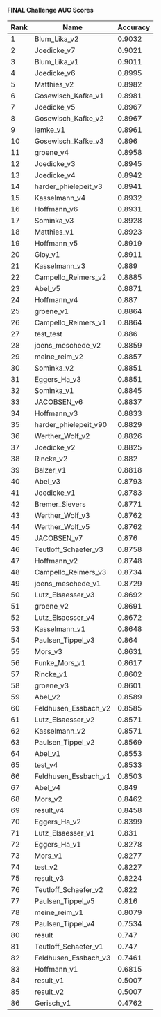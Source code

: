 **FINAL Challenge AUC Scores**


|Rank|Name|Accuracy|
|----|-----|---|
|1|Blum_Lika_v2|0.9032| 
|2|Joedicke_v7|0.9021| 
|3|Blum_Lika_v1|0.9011| 
|4|Joedicke_v6|0.8995| 
|5|Matthies_v2|0.8982| 
|6|Gosewisch_Kafke_v1|0.8981| 
|7|Joedicke_v5|0.8967| 
|8|Gosewisch_Kafke_v2|0.8967| 
|9|lemke_v1|0.8961| 
|10|Gosewisch_Kafke_v3|0.896| 
|11|groene_v4|0.8958| 
|12|Joedicke_v3|0.8945| 
|13|Joedicke_v4|0.8942| 
|14|harder_phielepeit_v3|0.8941| 
|15|Kasselmann_v4|0.8932| 
|16|Hoffmann_v6|0.8931| 
|17|Sominka_v3|0.8928| 
|18|Matthies_v1|0.8923| 
|19|Hoffmann_v5|0.8919| 
|20|Gloy_v1|0.8911| 
|21|Kasselmann_v3|0.889| 
|22|Campello_Reimers_v2|0.8885| 
|23|Abel_v5|0.8871| 
|24|Hoffmann_v4|0.887| 
|25|groene_v1|0.8864| 
|26|Campello_Reimers_v1|0.8864| 
|27|test_test|0.886| 
|28|joens_meschede_v2|0.8859| 
|29|meine_reim_v2|0.8857| 
|30|Sominka_v2|0.8851| 
|31|Eggers_Ha_v3|0.8851| 
|32|Sominka_v1|0.8845| 
|33|JACOBSEN_v6|0.8837| 
|34|Hoffmann_v3|0.8833| 
|35|harder_phielepeit_v90|0.8829| 
|36|Werther_Wolf_v2|0.8826| 
|37|Joedicke_v2|0.8825| 
|38|Rincke_v2|0.882| 
|39|Balzer_v1|0.8818| 
|40|Abel_v3|0.8793| 
|41|Joedicke_v1|0.8783| 
|42|Bremer_Sievers|0.8771| 
|43|Werther_Wolf_v3|0.8762| 
|44|Werther_Wolf_v5|0.8762| 
|45|JACOBSEN_v7|0.876| 
|46|Teutloff_Schaefer_v3|0.8758| 
|47|Hoffmann_v2|0.8748| 
|48|Campello_Reimers_v3|0.8734| 
|49|joens_meschede_v1|0.8729| 
|50|Lutz_Elsaesser_v3|0.8692| 
|51|groene_v2|0.8691| 
|52|Lutz_Elsaesser_v4|0.8672| 
|53|Kasselmann_v1|0.8648| 
|54|Paulsen_Tippel_v3|0.864| 
|55|Mors_v3|0.8631| 
|56|Funke_Mors_v1|0.8617| 
|57|Rincke_v1|0.8602| 
|58|groene_v3|0.8601| 
|59|Abel_v2|0.8589| 
|60|Feldhusen_Essbach_v2|0.8585| 
|61|Lutz_Elsaesser_v2|0.8571| 
|62|Kasselmann_v2|0.8571| 
|63|Paulsen_Tippel_v2|0.8569| 
|64|Abel_v1|0.8553| 
|65|test_v4|0.8533| 
|66|Feldhusen_Essbach_v1|0.8503| 
|67|Abel_v4|0.849| 
|68|Mors_v2|0.8462| 
|69|result_v4|0.8458| 
|70|Eggers_Ha_v2|0.8399| 
|71|Lutz_Elsaesser_v1|0.831| 
|72|Eggers_Ha_v1|0.8278| 
|73|Mors_v1|0.8277| 
|74|test_v2|0.8227| 
|75|result_v3|0.8224| 
|76|Teutloff_Schaefer_v2|0.822| 
|77|Paulsen_Tippel_v5|0.816| 
|78|meine_reim_v1|0.8079| 
|79|Paulsen_Tippel_v4|0.7534| 
|80|result|0.747| 
|81|Teutloff_Schaefer_v1|0.747| 
|82|Feldhusen_Essbach_v3|0.7461| 
|83|Hoffmann_v1|0.6815| 
|84|result_v1|0.5007| 
|85|result_v2|0.5007| 
|86|Gerisch_v1|0.4762| 
